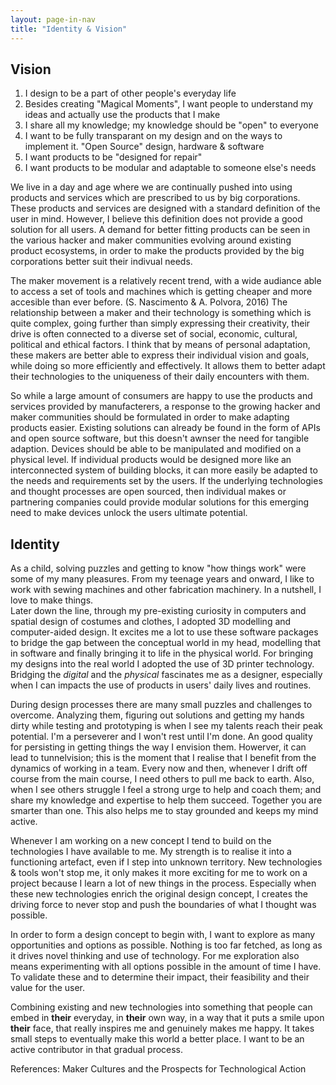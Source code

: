 ```yaml
---
layout: page-in-nav
title: "Identity & Vision"
---
```


## Vision

1. I design to be a part of other people's everyday life
1. Besides creating "Magical Moments", I want people to understand my ideas and actually use the products that I make
1. I share all my knowledge; my knowledge should be "open" to everyone
1. I want to be fully transparant on my design and on the ways to implement it. "Open Source" design, hardware & software
1. I want products to be "designed for repair"
1. I want products to be modular and adaptable to someone else's needs

We live in a day and age where we are continually pushed into using products and services which are prescribed to us by big corporations. These products and services are designed with a standard definition of the user in mind. However, I believe this definition does not provide a good solution for all users. A demand for better fitting products can be seen in the various hacker and maker communities evolving around existing product ecosystems, in order to make the products provided by the big corporations better suit their indivual needs.

The maker movement is a relatively recent trend, with a wide audiance able to access a set of tools and machines which is getting cheaper and more accesible than ever before. (S. Nascimento & A. Polvora, 2016) The relationship between a maker and their technology is something which is quite complex, going further than simply expressing their creativity, their drive is often connected to a diverse set of social, economic, cultural, political and ethical factors.
I think that by means of personal adaptation, these makers are better able to express their individual vision and goals, while doing so more efficiently and effectively. It allows them to better adapt their technologies to the uniqueness of their daily encounters with them.

So while a large amount of consumers are happy to use the products and services provided by manufacterers, a response to the growing hacker and maker communities should be formulated in order to make adapting products easier. Existing solutions can already be found in the form of APIs and open source software, but this doesn't awnser the need for tangible adaption.
Devices should be able to be manipulated and modified on a physical level. If individual products would be designed more like an interconnected system of building blocks, it can more easily be adapted to the needs and requirements set by the users. If the underlying technologies and thought processes are open sourced, then individual makes or partnering companies could provide modular solutions for this emerging need to make devices unlock the users ultimate potential.

## Identity

As a child, solving puzzles and getting to know "how things work" were some of my many pleasures. From my teenage years and onward, I like to work with sewing machines and other fabrication machinery. In a nutshell, I love to make things.  
Later down the line, through my pre-existing curiosity in computers and spatial design of costumes and clothes, I adopted 3D modelling and computer-aided design. It excites me a lot to use these software packages to bridge the gap between the conceptual world in my head, modelling that in software and finally bringing it to life in the physical world. For bringing my designs into the real world I adopted the use of 3D printer technology.  
Bridging the _digital_ and the _physical_ fascinates me as a designer, especially when I can impacts the use of products in users' daily lives and routines.

During design processes there are many small puzzles and challenges to overcome. Analyzing them, figuring out solutions and getting my hands dirty while testing and prototyping is when I see my talents reach their peak potential. I'm a perseverer and I won't rest until I'm done. An good quality for persisting in getting things the way I envision them. Howerver, it can lead to tunnelvision; this is the moment that I realise that I benefit from the dynamics of working in a team. Every now and then, whenever I drift off course from the main course, I need others to pull me back to earth. Also, when I see others struggle I feel a strong urge to help and coach them; and share my knowledge and expertise to help them succeed. Together you are smarter than one. This also helps me to stay grounded and keeps my mind active.

Whenever I am working on a new concept I tend to build on the technologies I have available to me. My strength is to realise it into a functioning artefact, even if I step into unknown territory. New technologies & tools won't stop me, it only makes it more exciting for me to work on a project because I learn a lot of new things in the process. Especially when these new technologies enrich the original design concept, I creates the driving force to never stop and push the boundaries of what I thought was possible.

In order to form a design concept to begin with, I want to explore as many opportunities and options as possible. Nothing is too far fetched, as long as it drives novel thinking and use of technology. For me exploration also means experimenting with all options possible in the amount of time I have. To validate these and to determine their impact, their feasibility and their value for the user. 

Combining existing and new technologies into something that people can embed in **their** everyday, in **their** own way, in a way that it puts a smile upon **their** face, that really inspires me and genuinely makes me happy. It takes small steps to eventually make this world a better place. I want to be an active contributor in that gradual process. 

References:
Maker Cultures and the Prospects for Technological Action